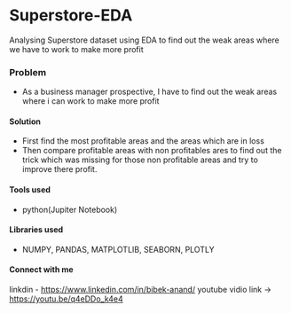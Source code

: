 # Superstore-EDA
Analysing Superstore dataset using EDA to find out the weak areas where we have to work to make more profit
### Problem
* As a business manager prospective, I have to find out the weak areas where i can work to make more profit 
#### Solution 
* First find the most profitable areas and the areas which are in loss 
* Then compare profitable areas with non profitables ares to find out the trick which was missing for those non profitable areas and try to improve there profit.

#### Tools used 
* python(Jupiter Notebook)
#### Libraries used 
* NUMPY, PANDAS, MATPLOTLIB, SEABORN, PLOTLY 
#### Connect with me 
linkdin - https://www.linkedin.com/in/bibek-anand/
youtube vidio link -> https://youtu.be/q4eDDo_k4e4



